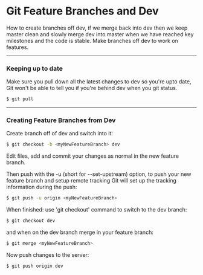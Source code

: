 # Git Feature Branches and Dev

How to create branches off dev, if we merge back into dev then we keep master clean and slowly merge dev into master when we have reached key milestones and the code is stable. Make branches off dev to work on features.

---

### Keeping up to date

Make sure you pull down all the latest changes to dev so you're upto date, Git won't be able to tell you if you're behind dev when you git status.

```bash
$ git pull
```

---

### Creating Feature Branches from Dev

Create <MyNewFeatureBranch> branch off of dev and switch into it:

```bash
$ git checkout -b <myNewFeatureBranch> dev
```

Edit files, add and commit your changes as normal in the new feature branch.

Then push with the -u (short for --set-upstream) option, to push your new feature branch and setup remote tracking Git will set up the tracking information during the push:

```bash
$ git push -u origin <myNewFeatureBranch>
```

When finished: use 'git checkout' command to switch to the dev branch:

```bash
$ git checkout dev
```

and when on the dev branch merge in your feature branch:

```bash
$ git merge <myNewFeatureBranch>
```

Now push changes to the server:

```bash
$ git push origin dev
```
